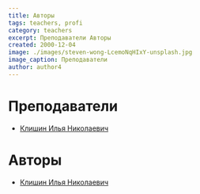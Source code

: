 ```yaml
---
title: Авторы
tags: teachers, profi
category: teachers
excerpt: Преподаватели Авторы
created: 2000-12-04
image: ./images/steven-wong-LcemoNqHIxY-unsplash.jpg
image_caption: Преподаватели
author: author4
---
```



# Преподаватели

- [Клишин Илья Николаевич](/author/klishin-ilya-nikolaevich/)

# Авторы

- [Клишин Илья Николаевич](/author/klishin-ilya-nikolaevich/)
